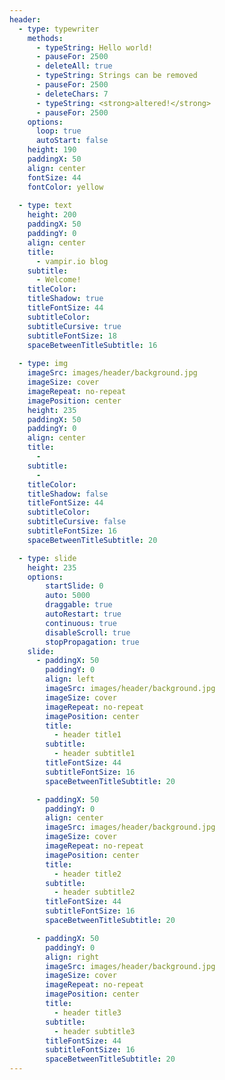 ```yaml
---
header:
  - type: typewriter
    methods:
      - typeString: Hello world!
      - pauseFor: 2500
      - deleteAll: true
      - typeString: Strings can be removed
      - pauseFor: 2500
      - deleteChars: 7
      - typeString: <strong>altered!</strong>
      - pauseFor: 2500
    options:
      loop: true
      autoStart: false
    height: 190
    paddingX: 50
    align: center
    fontSize: 44
    fontColor: yellow
    
  - type: text
    height: 200
    paddingX: 50
    paddingY: 0
    align: center
    title:
      - vampir.io blog
    subtitle:
      - Welcome!
    titleColor: 
    titleShadow: true
    titleFontSize: 44
    subtitleColor: 
    subtitleCursive: true
    subtitleFontSize: 18
    spaceBetweenTitleSubtitle: 16
  
  - type: img
    imageSrc: images/header/background.jpg
    imageSize: cover
    imageRepeat: no-repeat
    imagePosition: center
    height: 235
    paddingX: 50
    paddingY: 0
    align: center
    title:
      -
    subtitle:
      -
    titleColor:
    titleShadow: false
    titleFontSize: 44
    subtitleColor:
    subtitleCursive: false
    subtitleFontSize: 16
    spaceBetweenTitleSubtitle: 20

  - type: slide
    height: 235
    options:
        startSlide: 0
        auto: 5000
        draggable: true
        autoRestart: true
        continuous: true
        disableScroll: true
        stopPropagation: true
    slide:
      - paddingX: 50
        paddingY: 0
        align: left
        imageSrc: images/header/background.jpg
        imageSize: cover
        imageRepeat: no-repeat
        imagePosition: center
        title:
          - header title1
        subtitle:
          - header subtitle1
        titleFontSize: 44
        subtitleFontSize: 16
        spaceBetweenTitleSubtitle: 20

      - paddingX: 50
        paddingY: 0
        align: center
        imageSrc: images/header/background.jpg
        imageSize: cover
        imageRepeat: no-repeat
        imagePosition: center
        title:
          - header title2
        subtitle:
          - header subtitle2
        titleFontSize: 44
        subtitleFontSize: 16
        spaceBetweenTitleSubtitle: 20

      - paddingX: 50
        paddingY: 0
        align: right
        imageSrc: images/header/background.jpg
        imageSize: cover
        imageRepeat: no-repeat
        imagePosition: center
        title:
          - header title3
        subtitle:
          - header subtitle3
        titleFontSize: 44
        subtitleFontSize: 16
        spaceBetweenTitleSubtitle: 20
---
```

